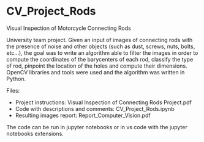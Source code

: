 # CV_Project_Rods
Visual Inspection of Motorcycle Connecting Rods

University team project. Given an input of images of connecting rods with the presence of noise and other objects (such as dust, screws, nuts, bolts, etc...), the goal was to write an algorithm able to filter the images in order to compute the coordinates of the barycenters of each rod, classify the type of rod, pinpoint the location of the holes and compute their dimensions. OpenCV libraries and tools were used and the algorithm was written in Python.

Files:
- Project instructions: Visual Inspection of Connecting Rods Project.pdf
- Code with descriptions and comments: CV_Project_Rods.ipynb
- Resulting images report: Report_Computer_Vision.pdf

The code can be run in jupyter notebooks or in vs code with the jupyter notebooks extensions.
